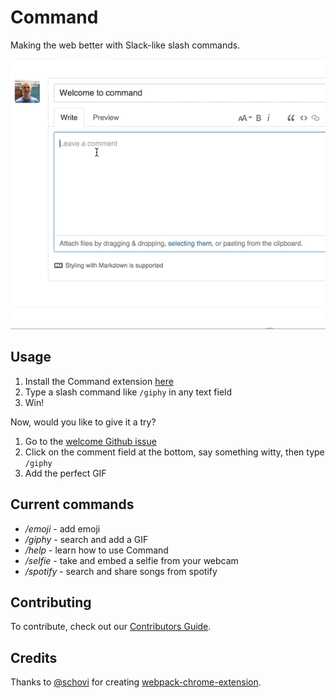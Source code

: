 # Command

Making the web better with Slack-like slash commands.

![command](resources/command.gif)

## Usage

1. Install the Command extension [here](https://chrome.google.com/webstore/detail/slash/dkblejpmbmienbjpinbgebodokhpbkme)
2. Type a slash command like `/giphy` in any text field
3. Win!

Now, would you like to give it a try?

1. Go to the [welcome Github issue](https://github.com/jessepollak/command/issues/1)
2. Click on the comment field at the bottom, say something witty, then type `/giphy`
3. Add the perfect GIF

## Current commands

* */emoji* - add emoji
* */giphy* - search and add a GIF
* */help* - learn how to use Command
* */selfie* - take and embed a selfie from your webcam
* */spotify* - search and share songs from spotify

## Contributing

To contribute, check out our [Contributors Guide](CONTRIBUTING.md).

## Credits

Thanks to [@schovi](https://github.com/schovi) for creating [webpack-chrome-extension](https://github.com/schovi/webpack-chrome-extension).
